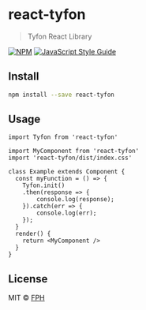 # react-tyfon

> Tyfon React Library

[![NPM](https://img.shields.io/npm/v/react-tyfon.svg)](https://www.npmjs.com/package/react-tyfon) [![JavaScript Style Guide](https://img.shields.io/badge/code_style-standard-brightgreen.svg)](https://standardjs.com)

## Install

```bash
npm install --save react-tyfon
```

## Usage

```tsx
import Tyfon from 'react-tyfon'

import MyComponent from 'react-tyfon'
import 'react-tyfon/dist/index.css'

class Example extends Component {
  const myFunction = () => {
    Tyfon.init()
    .then(response => {
        console.log(response);
    }).catch(err => {
        console.log(err);
    });
  }
  render() {
    return <MyComponent />
  }
}
```

## License

MIT © [FPH](https://github.com/emanuelemoccia)
